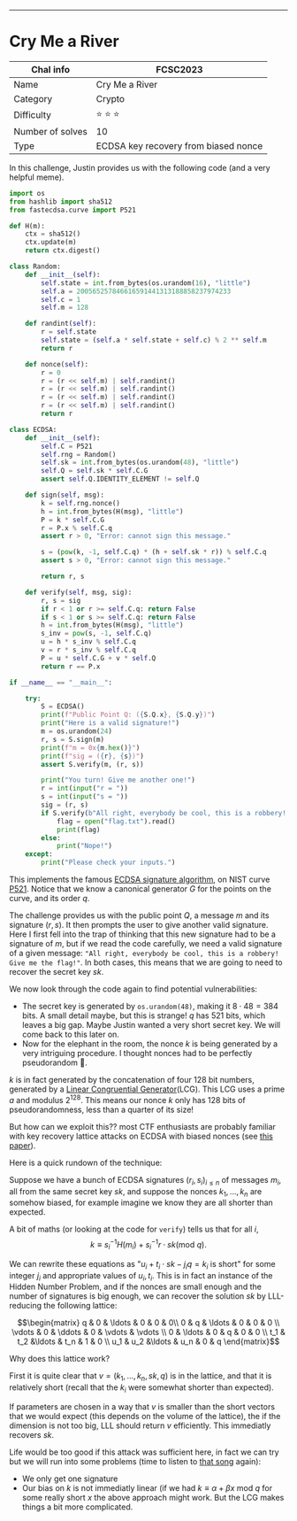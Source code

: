 ---
# Cry Me a River

| Chal info | FCSC2023 |
| ------ | ----------- |
| Name | Cry Me a River |
| Category   | Crypto |
| Difficulty | :star: :star: :star: |
| Number of solves | 10 |
| Type | ECDSA key recovery from biased nonce |

In this challenge, Justin provides us with the following code (and a very helpful meme).

``` py
import os
from hashlib import sha512
from fastecdsa.curve import P521

def H(m):
    ctx = sha512()
    ctx.update(m)
    return ctx.digest()

class Random:
    def __init__(self):
        self.state = int.from_bytes(os.urandom(16), "little")
        self.a = 200565257846616591441313188858237974233
        self.c = 1
        self.m = 128

    def randint(self):
        r = self.state
        self.state = (self.a * self.state + self.c) % 2 ** self.m
        return r

    def nonce(self):
        r = 0
        r = (r << self.m) | self.randint()
        r = (r << self.m) | self.randint()
        r = (r << self.m) | self.randint()
        r = (r << self.m) | self.randint()
        return r

class ECDSA:
    def __init__(self):
        self.C = P521
        self.rng = Random()
        self.sk = int.from_bytes(os.urandom(48), "little")
        self.Q = self.sk * self.C.G
        assert self.Q.IDENTITY_ELEMENT != self.Q

    def sign(self, msg):
        k = self.rng.nonce()
        h = int.from_bytes(H(msg), "little")
        P = k * self.C.G
        r = P.x % self.C.q
        assert r > 0, "Error: cannot sign this message."

        s = (pow(k, -1, self.C.q) * (h + self.sk * r)) % self.C.q
        assert s > 0, "Error: cannot sign this message."

        return r, s

    def verify(self, msg, sig):
        r, s = sig
        if r < 1 or r >= self.C.q: return False
        if s < 1 or s >= self.C.q: return False
        h = int.from_bytes(H(msg), "little")
        s_inv = pow(s, -1, self.C.q)
        u = h * s_inv % self.C.q
        v = r * s_inv % self.C.q
        P = u * self.C.G + v * self.Q
        return r == P.x

if __name__ == "__main__":

    try:
        S = ECDSA()
        print(f"Public Point Q: ({S.Q.x}, {S.Q.y})")
        print("Here is a valid signature!")
        m = os.urandom(24)
        r, s = S.sign(m)
        print(f"m = 0x{m.hex()}")
        print(f"sig = ({r}, {s})")
        assert S.verify(m, (r, s))

        print("You turn! Give me another one!")
        r = int(input("r = "))
        s = int(input("s = "))
        sig = (r, s)
        if S.verify(b"All right, everybody be cool, this is a robbery! Give me the flag!", sig):
            flag = open("flag.txt").read()
            print(flag)
        else:
            print("Nope!")
    except:
        print("Please check your inputs.")

```

This implements the famous [ECDSA signature algorithm](https://fr.wikipedia.org/wiki/Elliptic_curve_digital_signature_algorithm), on NIST curve [P521](https://neuromancer.sk/std/nist/P-521). Notice that we know a canonical generator $G$ for the points on the curve, and its order $q$.

The challenge provides us with the public point $Q$, a message $m$ and its signature $(r,s)$. It then prompts the user to give another valid signature. Here I first fell into the trap of thinking that this new signature had to be a signature of $m$, but if we read the code carefully, we need a valid signature of a given message: `"All right, everybody be cool, this is a robbery! Give me the flag!"`. In both cases, this means that we are going to need to recover the secret key $sk$.

We now look through the code again to find potential vulnerabilities:
- The secret key is generated by `os.urandom(48)`, making it $8\cdot48=384$ bits. A small detail maybe, but this is strange! $q$ has $521$ bits, which leaves a big gap. Maybe Justin wanted a very short secret key. We will come back to this later on.
- Now for the elephant in the room, the nonce $k$ is being generated by a very intriguing procedure. I thought nonces had to be perfectly pseudorandom 🤔.

$k$ is in fact generated by the concatenation of four $128$ bit numbers, generated by a [Linear Congruential Generator](https://en.wikipedia.org/wiki/Linear_congruential_generator)(LCG). This LCG uses a prime $a$ and modulus $2^{128}$. This means our nonce $k$ only has $128$ bits of pseudorandomness, less than a quarter of its size!

But how can we exploit this?? most CTF enthusiasts are probably familiar with key recovery lattice attacks on ECDSA with biased nonces (see [this paper](https://www.di.ens.fr/~pnguyen/pub_NgSh02.html)). 

Here is a quick rundown of the technique:

Suppose we have a bunch of ECDSA signatures $(r_i,s_i)_{i\le n}$ of messages $m_i$, all from the same secret key $sk$, and suppose the nonces $k_1,\ldots,k_n$ are somehow biased, for example imagine we know they are all shorter than expected.

A bit of maths (or looking at the code for `verify`) tells us that for all $i$, 
$$k\equiv s_i^{-1}H(m_i)+s_i^{-1}r\cdot sk (\text{mod } q).$$

We can rewrite these equations as "$u_i + t_i\cdot sk -j_iq=k_i$ is short" for some integer $j_i$ and appropriate values of $u_i,t_i$. This is in fact an instance of the Hidden Number Problem, and if the nonces are small enough and the number of signatures is big enough, we can recover the solution $sk$ by LLL-reducing the following lattice:

$$\begin{matrix} q & 0 & \ldots & 0 & 0 & 0\\ 0 & q & \ldots & 0 & 0 & 0 \\ \vdots & 0 & \ddots & 0 & \vdots & \vdots \\ 0 & \ldots & 0 & q & 0 & 0 \\ t_1 & t_2 &\ldots & t_n & 1 & 0 \\ u_1 & u_2 &\ldots & u_n & 0 & q \end{matrix}$$

Why does this lattice work? 

First it is quite clear that $v=(k_1,\ldots,k_n,sk,q)$ is in the lattice, and that it is relatively short (recall that the $k_i$ were somewhat shorter than expected).

If parameters are chosen in a way that $v$ is smaller than the short vectors that we would expect (this depends on the volume of the lattice), the if the dimension is not too big, LLL should return $v$ efficiently. This immediatly recovers $sk$.

Life would be too good if this attack was sufficient here, in fact we can try but we will run into some problems (time to listen to [that song](https://www.youtube.com/watch?v=DksSPZTZES0) again):
- We only get one signature
- Our bias on $k$ is not immediatly linear (if we had $k\equiv\alpha + \beta x$ mod $q$ for some really short $x$ the above approach might work. But the LCG makes things a bit more complicated.



